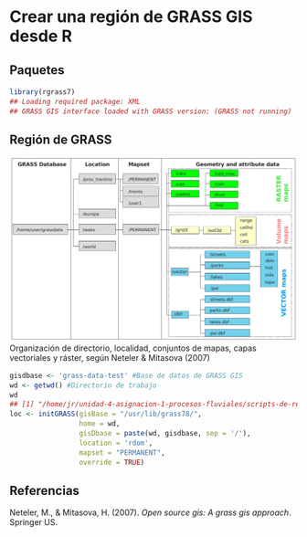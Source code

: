 Crear una región de GRASS GIS desde R
================

Paquetes
--------

``` r
library(rgrass7)
## Loading required package: XML
## GRASS GIS interface loaded with GRASS version: (GRASS not running)
```

Región de GRASS
---------------

![](../img/organizacion-grass-gis.jpg) Organización de directorio, localidad, conjuntos de mapas, capas vectoriales y ráster, según Neteler & Mitasova (2007)

``` r
gisdbase <- 'grass-data-test' #Base de datos de GRASS GIS
wd <- getwd() #Directorio de trabajo
wd
## [1] "/home/jr/unidad-4-asignacion-1-procesos-fluviales/scripts-de-referencia"
loc <- initGRASS(gisBase = "/usr/lib/grass78/",
                 home = wd,
                 gisDbase = paste(wd, gisdbase, sep = '/'),
                 location = 'rdom',
                 mapset = "PERMANENT",
                 override = TRUE)
```

Referencias
-----------

Neteler, M., & Mitasova, H. (2007). *Open source gis: A grass gis approach*. Springer US.
